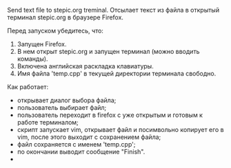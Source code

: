 Send text file to stepic.org treminal.
Отсылает текст из файла в открытый терминал stepic.org в браузере Firefox.

Перед запуском убедитесь, что:
1. Запущен Firefox.
2. В нем открыт stepic.org и запущен терминал (можно вводить команды).
3. Включена английская раскладка клавиатуры.
4. Имя файла 'temp.cpp' в текущей директории терминала свободно.

Как работает:
- открывает диалог выбора файла;
- пользователь выбирает файл;
- пользователь переходит в firefox c уже открытым и готовым к работе терминалом;
- скрипт запускает vim, открывает файл и посимвольно копирует его в vim, после этого выходит с сохранением файла;
- файл сохраняется с именем 'temp.cpp';
- по окончании выводит сообщение "Finish".
- 
